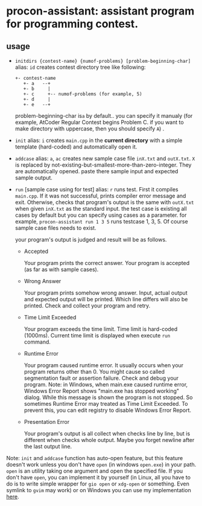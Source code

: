 # procon-assistant: assistant program for programming contest.

## usage

- `initdirs {contest-name} {numof-problems} [problem-beginning-char]`
    alias: `id`
    creates contest directory tree like following:

    ```
    +- contest-name
       +- a   --+
       +- b     |
       +- c     +-- numof-problems (for example, 5)
       +- d     |
       +- e   --+
    ```

    problem-beginning-char is`a` by default.. you can specify it
    manualy (for example, AtCoder Regular Contest begins Problem C. if you
    want to make directory with uppercase, then you should specify `A`) .

- `init`
    alias: `i`
    creates `main.cpp` in the **current directory** with a simple template
    (hard-coded) and automatically open it.

- `addcase`
    alias: `a`, `ac`
    creates new sample case file `inX.txt` and `outX.txt`. `X` is replaced by
    not-existing-but-smallest-more-than-zero-integer. They are automatically
    opened. paste there sample input and expected sample output.

- `run` [sample case using for test]
    alias: `r`
    runs test. First it compiles `main.cpp`. If it was not successful, prints
    compiler error message and exit. Otherwise, checks that program's output
    is the same with `outX.txt` when given `inX.txt` as the standard input.
    the test case is existing all cases by default but you can specify using
    cases as a parameter. for example, `procon-assistant run 1 3 5` runs
    testcase 1, 3, 5. Of course sample case files needs to exist.

    your program's output is judged and result will be as follows.

    - Accepted

        Your program prints the correct answer. Your program is accepted (as
        far as with sample cases).

    - Wrong Answer

        Your program prints somehow wrong answer. Input, actual output and
        expected output will be printed. Which line differs will also be
        printed. Check and collect your program and retry.

    - Time Limit Exceeded

        Your program exceeds the time limit. Time limit is hard-coded
        (1000ms). Current time limit is displayed when execute `run` command.

    - Runtime Error

        Your program caused runtime error. It usually occurs when your program
        returns other than 0. You might cause so called segmentation fault or
        assertion failure. Check and debug your program.
        Note: in Windows, when main.exe caused runtime error, Windows Error
        Report shows "main.exe has stopped working" dialog. While this message
        is shown the program is not stopped. So sometimes Runtime Error may
        treated as Time Limit Exceeded. To prevent this, you can edit registry
        to disable Windows Error Report.

    - Presentation Error

        Your program's output is all collect when checks line by line, but
        is different when checks whole output. Maybe you forget newline after
        the last output line.

Note: `init` and `addcase` function has auto-open feature, but this feature
doesn't work unless you don't have `open` (in windows `open.exe`) in your
path.  `open` is an utility taking one argument and open the specified file.
If you don't have `open`, you can implement it by yourself (in Linux, all you
have to do is to write simple wrapper for `gio open` or `xdg-open` or
something. Even symlink to `gvim` may work) or on Windows you can use my
implementation [here](https://github.com/statiolake/open-windows).
